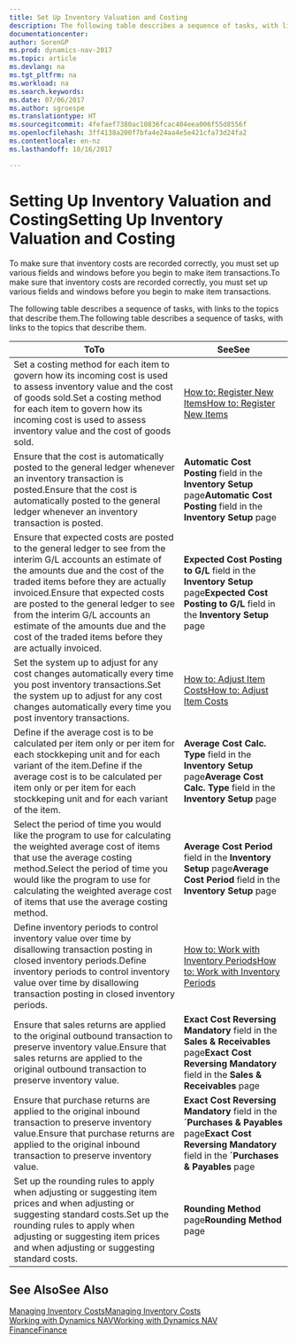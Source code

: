 ```yaml
---
title: Set Up Inventory Valuation and Costing
description: The following table describes a sequence of tasks, with links to the topics that describe them.
documentationcenter: 
author: SorenGP
ms.prod: dynamics-nav-2017
ms.topic: article
ms.devlang: na
ms.tgt_pltfrm: na
ms.workload: na
ms.search.keywords: 
ms.date: 07/06/2017
ms.author: sgroespe
ms.translationtype: HT
ms.sourcegitcommit: 4fefaef7380ac10836fcac404eea006f55d8556f
ms.openlocfilehash: 3ff4138a200f7bfa4e24aa4e5e421cfa73d24fa2
ms.contentlocale: en-nz
ms.lasthandoff: 10/16/2017

---
```

# <a name="setting-up-inventory-valuation-and-costing"></a><span data-ttu-id="2ddae-103">Setting Up Inventory Valuation and Costing</span><span class="sxs-lookup"><span data-stu-id="2ddae-103">Setting Up Inventory Valuation and Costing</span></span>
<span data-ttu-id="2ddae-104">To make sure that inventory costs are recorded correctly, you must set up various fields and windows before you begin to make item transactions.</span><span class="sxs-lookup"><span data-stu-id="2ddae-104">To make sure that inventory costs are recorded correctly, you must set up various fields and windows before you begin to make item transactions.</span></span>

<span data-ttu-id="2ddae-105">The following table describes a sequence of tasks, with links to the topics that describe them.</span><span class="sxs-lookup"><span data-stu-id="2ddae-105">The following table describes a sequence of tasks, with links to the topics that describe them.</span></span>

|<span data-ttu-id="2ddae-106">**To**</span><span class="sxs-lookup"><span data-stu-id="2ddae-106">**To**</span></span>|<span data-ttu-id="2ddae-107">**See**</span><span class="sxs-lookup"><span data-stu-id="2ddae-107">**See**</span></span>|  
|------------|-------------|  
|<span data-ttu-id="2ddae-108">Set a costing method for each item to govern how its incoming cost is used to assess inventory value and the cost of goods sold.</span><span class="sxs-lookup"><span data-stu-id="2ddae-108">Set a costing method for each item to govern how its incoming cost is used to assess inventory value and the cost of goods sold.</span></span>|[<span data-ttu-id="2ddae-109">How to: Register New Items</span><span class="sxs-lookup"><span data-stu-id="2ddae-109">How to: Register New Items</span></span>](inventory-how-register-new-items.md)|  
|<span data-ttu-id="2ddae-110">Ensure that the cost is automatically posted to the general ledger whenever an inventory transaction is posted.</span><span class="sxs-lookup"><span data-stu-id="2ddae-110">Ensure that the cost is automatically posted to the general ledger whenever an inventory transaction is posted.</span></span>|<span data-ttu-id="2ddae-111">**Automatic Cost Posting** field in the **Inventory Setup** page</span><span class="sxs-lookup"><span data-stu-id="2ddae-111">**Automatic Cost Posting** field in the **Inventory Setup** page</span></span>|  
|<span data-ttu-id="2ddae-112">Ensure that expected costs are posted to the general ledger to see from the interim G/L accounts an estimate of the amounts due and the cost of the traded items before they are actually invoiced.</span><span class="sxs-lookup"><span data-stu-id="2ddae-112">Ensure that expected costs are posted to the general ledger to see from the interim G/L accounts an estimate of the amounts due and the cost of the traded items before they are actually invoiced.</span></span>|<span data-ttu-id="2ddae-113">**Expected Cost Posting to G/L** field in the **Inventory Setup** page</span><span class="sxs-lookup"><span data-stu-id="2ddae-113">**Expected Cost Posting to G/L** field in the **Inventory Setup** page</span></span>|  
|<span data-ttu-id="2ddae-114">Set the system up to adjust for any cost changes automatically every time you post inventory transactions.</span><span class="sxs-lookup"><span data-stu-id="2ddae-114">Set the system up to adjust for any cost changes automatically every time you post inventory transactions.</span></span>|[<span data-ttu-id="2ddae-115">How to: Adjust Item Costs</span><span class="sxs-lookup"><span data-stu-id="2ddae-115">How to: Adjust Item Costs</span></span>](inventory-how-adjust-item-costs.md)|  
|<span data-ttu-id="2ddae-116">Define if the average cost is to be calculated per item only or per item for each stockkeping unit and for each variant of the item.</span><span class="sxs-lookup"><span data-stu-id="2ddae-116">Define if the average cost is to be calculated per item only or per item for each stockkeping unit and for each variant of the item.</span></span>|<span data-ttu-id="2ddae-117">**Average Cost Calc. Type** field in the **Inventory Setup** page</span><span class="sxs-lookup"><span data-stu-id="2ddae-117">**Average Cost Calc. Type** field in the **Inventory Setup** page</span></span>|  
|<span data-ttu-id="2ddae-118">Select the period of time you would like the program to use for calculating the weighted average cost of items that use the average costing method.</span><span class="sxs-lookup"><span data-stu-id="2ddae-118">Select the period of time you would like the program to use for calculating the weighted average cost of items that use the average costing method.</span></span>|<span data-ttu-id="2ddae-119">**Average Cost Period** field in the **Inventory Setup** page</span><span class="sxs-lookup"><span data-stu-id="2ddae-119">**Average Cost Period** field in the **Inventory Setup** page</span></span>|  
|<span data-ttu-id="2ddae-120">Define inventory periods to control inventory value over time by disallowing transaction posting in closed inventory periods.</span><span class="sxs-lookup"><span data-stu-id="2ddae-120">Define inventory periods to control inventory value over time by disallowing transaction posting in closed inventory periods.</span></span>|[<span data-ttu-id="2ddae-121">How to: Work with Inventory Periods</span><span class="sxs-lookup"><span data-stu-id="2ddae-121">How to: Work with Inventory Periods</span></span>](finance-how-to-work-with-inventory-periods.md)|  
|<span data-ttu-id="2ddae-122">Ensure that sales returns are applied to the original outbound transaction to preserve inventory value.</span><span class="sxs-lookup"><span data-stu-id="2ddae-122">Ensure that sales returns are applied to the original outbound transaction to preserve inventory value.</span></span>|<span data-ttu-id="2ddae-123">**Exact Cost Reversing Mandatory** field in the **Sales & Receivables** page</span><span class="sxs-lookup"><span data-stu-id="2ddae-123">**Exact Cost Reversing Mandatory** field in the **Sales & Receivables** page</span></span>|  
|<span data-ttu-id="2ddae-124">Ensure that purchase returns are applied to the original inbound transaction to preserve inventory value.</span><span class="sxs-lookup"><span data-stu-id="2ddae-124">Ensure that purchase returns are applied to the original inbound transaction to preserve inventory value.</span></span>|<span data-ttu-id="2ddae-125">**Exact Cost Reversing Mandatory** field in the **´Purchases & Payables** page</span><span class="sxs-lookup"><span data-stu-id="2ddae-125">**Exact Cost Reversing Mandatory** field in the **´Purchases & Payables** page</span></span>|
|<span data-ttu-id="2ddae-126">Set up the rounding rules to apply when adjusting or suggesting item prices and when adjusting or suggesting standard costs.</span><span class="sxs-lookup"><span data-stu-id="2ddae-126">Set up the rounding rules to apply when adjusting or suggesting item prices and when adjusting or suggesting standard costs.</span></span>|<span data-ttu-id="2ddae-127">**Rounding Method** page</span><span class="sxs-lookup"><span data-stu-id="2ddae-127">**Rounding Method** page</span></span>|  

## <a name="see-also"></a><span data-ttu-id="2ddae-128">See Also</span><span class="sxs-lookup"><span data-stu-id="2ddae-128">See Also</span></span>  
[<span data-ttu-id="2ddae-129">Managing Inventory Costs</span><span class="sxs-lookup"><span data-stu-id="2ddae-129">Managing Inventory Costs</span></span>](finance-manage-inventory-costs.md)  
[<span data-ttu-id="2ddae-130">Working with Dynamics NAV</span><span class="sxs-lookup"><span data-stu-id="2ddae-130">Working with Dynamics NAV</span></span>](ui-work-product.md)  
[<span data-ttu-id="2ddae-131">Finance</span><span class="sxs-lookup"><span data-stu-id="2ddae-131">Finance</span></span>](finance.md)  

